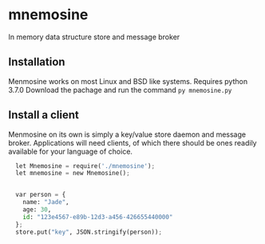 # mnemosine
In memory data structure store and message broker



## Installation
  Menmosine works on most Linux and BSD like systems. Requires python 3.7.0
  Download the pachage and run the command `py mnemosine.py`

## Install a client
  Menmosine on its own is simply a key/value store daemon and message broker. Applications will need clients, of which there should be ones readily available for your language of choice.
  
```python
  let Mnemosine = require('./mnemosine');
  let mnemosine = new Mnemosine();


  var person = {
    name: "Jade",
    age: 30,
    id: "123e4567-e89b-12d3-a456-426655440000"
  };
  store.put("key", JSON.stringify(person));
```
